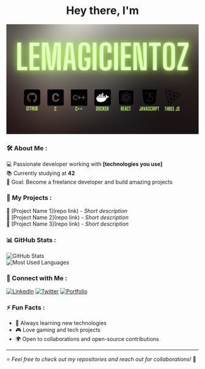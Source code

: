 <h1 align="center">Hey there, I'm</h1>

<p align="center">
  <img src="https://github.com/LeMagicienToz/LeMagicienToz/blob/main/LeMagicienToz.png" alt="Banner" width="800"/>
</p>

### 🛠️ About Me :
💻 Passionate developer working with **[technologies you use]**  
📚 Currently studying at **42**  
🎯 Goal: Become a freelance developer and build amazing projects  

### 🚀 My Projects :
🔹 [Project Name 1](repo link) - *Short description*  
🔹 [Project Name 2](repo link) - *Short description*  
🔹 [Project Name 3](repo link) - *Short description*  

### 📊 GitHub Stats :
![GitHub Stats](https://github-readme-stats.vercel.app/api?username=YourGitHubUsername&show_icons=true&theme=tokyonight)  
![Most Used Languages](https://github-readme-stats.vercel.app/api/top-langs/?username=YourGitHubUsername&layout=compact&theme=tokyonight)

### 🔗 Connect with Me :
[![LinkedIn](https://img.shields.io/badge/LinkedIn-Profile-blue?logo=linkedin)](https://linkedin.com/in/your-profile)
[![Twitter](https://img.shields.io/badge/Twitter-Profile-blue?logo=twitter)](https://twitter.com/your-profile)
[![Portfolio](https://img.shields.io/badge/Portfolio-Website-orange?logo=firefox)](https://your-portfolio.com)

### ⚡ Fun Facts :
- 🚀 Always learning new technologies  
- 🎮 Love gaming and tech projects  
- 🌍 Open to collaborations and open-source contributions  

---

⭐️ *Feel free to check out my repositories and reach out for collaborations!* 🚀
